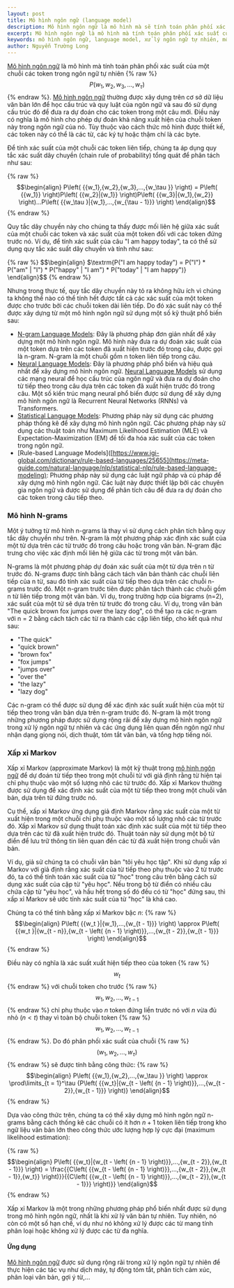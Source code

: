 ```yaml
---
layout: post
title: Mô hình ngôn ngữ (language model)
description: Mô hình ngôn ngữ là mô hình mà sẽ tính toán phân phối xác suất của một chuỗi các token trong các ngôn ngữ tự nhiên của con người.
excerpt: Mô hình ngôn ngữ là mô hình mà tính toán phân phối xác suất của một chuỗi các token trong ngôn ngữ tự nhiên và có nghĩa là mô hình cho phép dự đoán khả năng xuất hiện của chuỗi token này trong ngôn ngữ của nó. Tùy thuộc vào cách thức mô hình được thiết kế, các token này có thể là các từ, các ký tự hoặc thậm chí là các byte.
keywords: mô hình ngôn ngữ, language model, xử lý ngôn ngữ tự nhiên, mô hình ngôn ngữ n-grams, xấp xỉ Markov, học máy
author: Nguyễn Trường Long
---
```


[Mô hình ngôn ngữ](https://nguyentruonglong.net/mo-hinh-ngon-ngu-language-model.html) là mô hình mà tính toán phân phối xác suất của một chuỗi các token trong ngôn ngữ tự nhiên {% raw %}
$$P\left( {{w_1},{w_2},{w_3},...,{w_\tau }} \right)$${% endraw %}. [Mô hình ngôn ngữ](https://nguyentruonglong.net/mo-hinh-ngon-ngu-language-model.html) thường được xây dựng trên cơ sở dữ liệu văn bản lớn để học cấu trúc và quy luật của ngôn ngữ và sau đó sử dụng cấu trúc đó để đưa ra dự đoán cho các token trong một câu mới. Điều này có nghĩa là mô hình cho phép dự đoán khả năng xuất hiện của chuỗi token này trong ngôn ngữ của nó. Tùy thuộc vào cách thức mô hình được thiết kế, các token này có thể là các từ, các ký tự hoặc thậm chí là các byte.

Để tính xác suất của một chuỗi các token liên tiếp, chúng ta áp dụng quy tắc xác suất dây chuyền (chain rule of probability) tổng quát để phân tách như sau:

{% raw %}
$$\begin{align}
	P\left( {{w_1},{w_2},{w_3},...,{w_\tau }} \right) = P\left( {{w_1}} \right)P\left( {{w_2}|{w_1}} \right)P\left( {{w_3}|{w_1},{w_2}} \right)...P\left( {{w_\tau }|{w_1},...,{w_{\tau  - 1}}} \right)
\end{align}$$
{% endraw %}

Quy tắc dây chuyền này cho chúng ta thấy được mối liên hệ giữa xác suất của một chuỗi các token và xác suất của một token đối với các token đứng trước nó. Ví dụ, để tính xác suất của câu "I am happy today", ta có thể sử dụng quy tắc xác suất dây chuyền và tính như sau:

{% raw %}
$$\begin{align}
$\textrm{P("I am happy today") = P("I") * P("am" | "I") * P("happy" | "I am") * P("today" | "I am happy")}
\end{align}$$
{% endraw %}

Nhưng trong thực tế, quy tắc dây chuyền này tỏ ra không hữu ích vì chúng ta không thể nào có thể tính hết được tất cả các xác suất của một token được cho trước bởi các chuỗi token dài liên tiếp. Do đó xác suất này có thể được xây dựng từ một mô hình ngôn ngữ sử dụng một số kỹ thuật phổ biến sau:

 - [N-gram Language Models](https://web.stanford.edu/~jurafsky/slp3/3.pdf): Đây là phương pháp đơn giản nhất để xây dựng một mô hình ngôn ngữ. Mô hình này đưa ra dự đoán xác suất của một token dựa trên các token đã xuất hiện trước đó trong câu, được gọi là n-gram. N-gram là một chuỗi gồm n token liên tiếp trong câu.
- [Neural Language Models](https://towardsdatascience.com/neural-language-models-32bec14d01dc): Đây là phương pháp phổ biến và hiệu quả nhất để xây dựng mô hình ngôn ngữ. [Neural Language Models](https://towardsdatascience.com/neural-language-models-32bec14d01dc) sử dụng các mạng neural để học cấu trúc của ngôn ngữ và đưa ra dự đoán cho từ tiếp theo trong câu dựa trên các token đã xuất hiện trước đó trong câu. Một số kiến trúc mạng neural phổ biến được sử dụng để xây dựng mô hình ngôn ngữ là Recurrent Neural Networks (RNNs) và Transformers.
- [Statistical Language Models](http://mlwiki.org/index.php/Statistical_Language_Models): Phương pháp này sử dụng các phương pháp thống kê để xây dựng mô hình ngôn ngữ. Các phương pháp này sử dụng các thuật toán như Maximum Likelihood Estimation (MLE) và Expectation-Maximization (EM) để tối đa hóa xác suất của các token trong ngôn ngữ.
- [Rule-based Language Models]([https://www.igi-global.com/dictionary/rule-based-languages/25655](https://meta-guide.com/natural-language/nlp/statistical-nlp/rule-based-language-modeling): Phương pháp này sử dụng các luật ngữ pháp và cú pháp để xây dựng mô hình ngôn ngữ. Các luật này được thiết lập bởi các chuyên gia ngôn ngữ và được sử dụng để phân tích câu để đưa ra dự đoán cho các token trong câu tiếp theo.

### Mô hình N-grams

Một ý tưởng từ mô hình n-grams là thay vì sử dụng cách phân tích bằng quy tắc dây chuyền như trên. N-gram là một phương pháp xác định xác suất của một từ dựa trên các từ trước đó trong câu hoặc trong văn bản. N-gram đặc trưng cho việc xác định mối liên hệ giữa các từ trong một văn bản.

N-grams là một phương pháp dự đoán xác suất của một từ dựa trên n từ trước đó. N-grams được tính bằng cách tách văn bản thành các chuỗi liên tiếp của n từ, sau đó tính xác suất của từ tiếp theo dựa trên các chuỗi n-grams trước đó. Một n-gram trước tiên được phân tách thành các chuỗi gồm n từ liên tiếp trong một văn bản. Ví dụ, trong trường hợp của bigrams (n=2), xác suất của một từ sẽ dựa trên từ trước đó trong câu. Ví dụ, trong văn bản "The quick brown fox jumps over the lazy dog", có thể tạo ra các n-gram với n = 2 bằng cách tách các từ ra thành các cặp liên tiếp, cho kết quả như sau:

- "The quick"
- "quick brown"
- "brown fox"
- "fox jumps"
- "jumps over"
- "over the"
- "the lazy"
- "lazy dog"

Các n-gram có thể được sử dụng để xác định xác suất xuất hiện của một từ tiếp theo trong văn bản dựa trên n-gram trước đó. N-gram là một trong những phương pháp được sử dụng rộng rãi để xây dựng mô hình ngôn ngữ trong xử lý ngôn ngữ tự nhiên và các ứng dụng liên quan đến ngôn ngữ như nhận dạng giọng nói, dịch thuật, tóm tắt văn bản, và tổng hợp tiếng nói.

### Xấp xỉ Markov

Xấp xỉ Markov (approximate Markov) là một kỹ thuật trong [mô hình ngôn ngữ](https://nguyentruonglong.net/mo-hinh-ngon-ngu-language-model.html) để dự đoán từ tiếp theo trong một chuỗi từ với giả định rằng từ hiện tại chỉ phụ thuộc vào một số lượng nhỏ các từ trước đó. Xấp xỉ Markov thường được sử dụng để xác định xác suất của một từ tiếp theo trong một chuỗi văn bản, dựa trên từ đứng trước nó.

Cụ thể, xấp xỉ Markov ứng dụng giả định Markov rằng xác suất của một từ xuất hiện trong một chuỗi chỉ phụ thuộc vào một số lượng nhỏ các từ trước đó. Xấp xỉ Markov sử dụng thuật toán xác định xác suất của một từ tiếp theo dựa trên các từ đã xuất hiện trước đó. Thuật toán này sử dụng một bộ từ điển để lưu trữ thông tin liên quan đến các từ đã xuất hiện trong chuỗi văn bản.

Ví dụ, giả sử chúng ta có chuỗi văn bản "tôi yêu học tập". Khi sử dụng xấp xỉ Markov với giả định rằng xác suất của từ tiếp theo phụ thuộc vào 2 từ trước đó, ta có thể tính toán xác suất của từ "học" trong câu trên bằng cách sử dụng xác suất của cặp từ "yêu học". Nếu trong bộ từ điển có nhiều câu chứa cặp từ "yêu học", và hầu hết trong số đó đều có từ "học" đứng sau, thì xấp xỉ Markov sẽ ước tính xác suất của từ "học" là khá cao.

Chúng ta có thể tính bằng xấp xỉ Markov bậc $n$:
{% raw %}
$$\begin{align}
	P\left( {{w_t }|{w_1},...,{w_{t  - 1}}} \right) \approx P\left( {{w_t }|{w_{t  - n}},{w_{t  - \left( {n - 1} \right)}},...,{w_{t  - 2}},{w_{t  - 1}}} \right)
\end{align}$$
{% endraw %}

Điều này có nghĩa là xác suất xuất hiện tiếp theo của token {% raw %}$${{w_t }}$${% endraw %} với chuỗi token cho trước {% raw %}
$${{w_1},{w_2},...,{w_{t  - 1}}}$${% endraw %} chỉ phụ thuộc vào $n$ token đứng liền trước nó với $n$ vừa đủ nhỏ $\left( {n < t } \right)$ thay vì toàn bộ chuỗi token {% raw %}$${{w_1},{w_2},...,{w_{t  - 1}}}$${% endraw %}. Do đó phân phối xác suất của chuỗi {% raw %}$$\left( {{w_1},{w_2},...,{w_\tau }} \right)$${% endraw %} sẽ được tính bằng công thức:
{% raw %}
$$\begin{align}
	P\left( {{w_1},{w_2},...,{w_\tau }} \right) \approx \prod\limits_{t = 1}^\tau  {P\left( {{w_t}|{w_{t - \left( {n - 1} \right)}},...,{w_{t - 2}},{w_{t - 1}}} \right)}
\end{align}$$
{% endraw %}

Dựa vào công thức trên, chúng ta có thể xây dựng mô hình ngôn ngữ n-grams bằng cách thống kê các chuỗi có ít hơn $n+1$ token liên tiếp trong kho ngữ liệu văn bản lớn theo công thức ước lượng hợp lý cực đại (maximum likelihood estimation):

{% raw %}
$$\begin{align}
	P\left( {{w_t}|{w_{t - \left( {n - 1} \right)}},...,{w_{t - 2}},{w_{t - 1}}} \right) = \frac{{C\left( {{w_{t - \left( {n - 1} \right)}},...,{w_{t - 2}},{w_{t - 1}},{w_t}} \right)}}{{C\left( {{w_{t - \left( {n - 1} \right)}},...,{w_{t - 2}},{w_{t - 1}}} \right)}}
\end{align}$$
{% endraw %}

Xấp xỉ Markov là một trong những phương pháp phổ biến nhất được sử dụng trong mô hình ngôn ngữ, nhất là khi xử lý văn bản tự nhiên. Tuy nhiên, nó còn có một số hạn chế, ví dụ như nó không xử lý được các từ mang tính phân loại hoặc không xử lý được các từ đa nghĩa.

#### Ứng dụng

[Mô hình ngôn ngữ](https://nguyentruonglong.net/mo-hinh-ngon-ngu-language-model.html) được sử dụng rộng rãi trong xử lý ngôn ngữ tự nhiên để thực hiện các tác vụ như dịch máy, tự động tóm tắt, phân tích cảm xúc, phân loại văn bản, gợi ý từ,...
